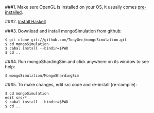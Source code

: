 ###1. Make sure OpenGL is installed on your OS, it usually comes [pre-installed](http://www.opengl.org/wiki/Getting_started).

###2. [Install Haskell](doc/InstallingHaskell.md)

###3. Download and install mongoSimulation from github:

	$ git clone git://github.com/TonyGen/mongoSimulation.git
	$ cd mongoSimulation
	$ cabal install --bindir=$PWD
	$ cd ..

###4. Run mongoShardingSim and click anywhere on its window to see help:

	$ mongoSimulation/MongoShardingSim

###5. To make changes, edit src code and re-install (re-compile):

	$ cd mongoSimulation
	edit src/*
	$ cabal install --bindir=$PWD
	$ cd ..
